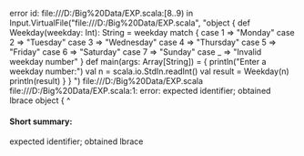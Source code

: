 error id: file:///D:/Big%20Data/EXP.scala:[8..9) in Input.VirtualFile("file:///D:/Big%20Data/EXP.scala", "object  {
def Weekday(weekday: Int): String = weekday match {
    				case 1 => "Monday"
    				case 2 => "Tuesday"
    				case 3 => "Wednesday"
    				case 4 => "Thursday"
    				case 5 => "Friday"
    				case 6 => "Saturday"
    				case 7 => "Sunday"
    				case _ => "Invalid weekday number"
  			}
  			def main(args: Array[String]) = {
    				println("Enter a weekday number:")
    				val n = scala.io.StdIn.readInt()
    				val result = Weekday(n)
    				println(result)
  			}
}
")
file:///D:/Big%20Data/EXP.scala
file:///D:/Big%20Data/EXP.scala:1: error: expected identifier; obtained lbrace
object  {
        ^
#### Short summary: 

expected identifier; obtained lbrace